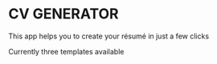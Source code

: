 # CV GENERATOR

This app helps you to create your résumé in just a few clicks

Currently three templates available
